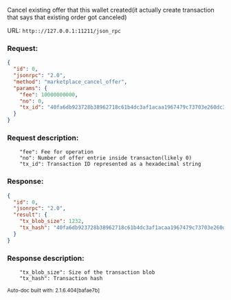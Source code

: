 Cancel existing offer that this wallet created(it actually create transaction that says that existing order got canceled)

URL: ```http:://127.0.0.1:11211/json_rpc```
### Request: 
```json
{
  "id": 0,
  "jsonrpc": "2.0",
  "method": "marketplace_cancel_offer",
  "params": {
    "fee": 10000000000,
    "no": 0,
    "tx_id": "40fa6db923728b38962718c61b4dc3af1acaa1967479c73703e260dc3609c58d"
  }
}
```
### Request description: 
```
    "fee": Fee for operation
    "no": Number of offer entrie inside transacton(likely 0)
    "tx_id": Transaction ID represented as a hexadecimal string

```
### Response: 
```json
{
  "id": 0,
  "jsonrpc": "2.0",
  "result": {
    "tx_blob_size": 1232,
    "tx_hash": "40fa6db923728b38962718c61b4dc3af1acaa1967479c73703e260dc3609c58d"
  }
}
```
### Response description: 
```
    "tx_blob_size": Size of the transaction blob
    "tx_hash": Transaction hash

```
<sub>Auto-doc built with: 2.1.6.404[bafae7b]</sub>